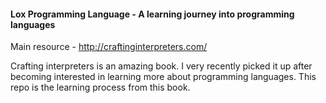 <h4>Lox Programming Language - A learning journey into programming languages</h4>

Main resource - http://craftinginterpreters.com/

Crafting interpreters is an amazing book. I very recently picked it up after becoming interested in learning more about programming languages. 
This repo is the learning process from this book.


